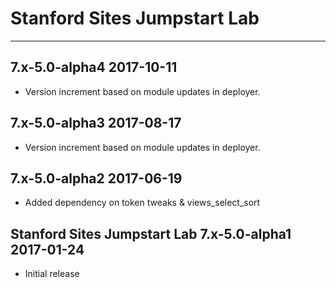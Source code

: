 # Stanford Sites Jumpstart Lab
----------------------------------------
7.x-5.0-alpha4                                    2017-10-11
------------------------------------------------------------
- Version increment based on module updates in deployer.

7.x-5.0-alpha3                                    2017-08-17
------------------------------------------------------------
- Version increment based on module updates in deployer.

7.x-5.0-alpha2                                    2017-06-19
------------------------------------------------------------
- Added dependency on token tweaks & views_select_sort

Stanford Sites Jumpstart Lab 7.x-5.0-alpha1  2017-01-24
------------------------------------------------------------
- Initial release
